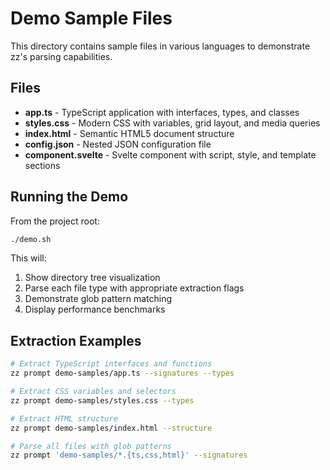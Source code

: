 # Demo Sample Files

This directory contains sample files in various languages to demonstrate zz's parsing capabilities.

## Files

- **app.ts** - TypeScript application with interfaces, types, and classes
- **styles.css** - Modern CSS with variables, grid layout, and media queries
- **index.html** - Semantic HTML5 document structure
- **config.json** - Nested JSON configuration file
- **component.svelte** - Svelte component with script, style, and template sections

## Running the Demo

From the project root:

```bash
./demo.sh
```

This will:
1. Show directory tree visualization
2. Parse each file type with appropriate extraction flags
3. Demonstrate glob pattern matching
4. Display performance benchmarks

## Extraction Examples

```bash
# Extract TypeScript interfaces and functions
zz prompt demo-samples/app.ts --signatures --types

# Extract CSS variables and selectors
zz prompt demo-samples/styles.css --types

# Extract HTML structure
zz prompt demo-samples/index.html --structure

# Parse all files with glob patterns
zz prompt 'demo-samples/*.{ts,css,html}' --signatures
```